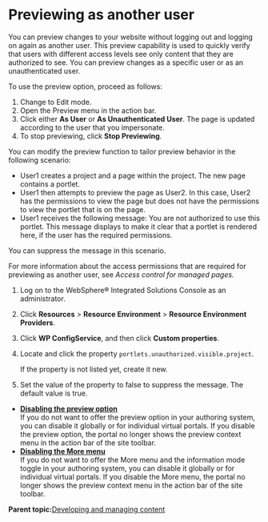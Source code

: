 # Previewing as another user

You can preview changes to your website without logging out and logging on again as another user. This preview capability is used to quickly verify that users with different access levels see only content that they are authorized to see. You can preview changes as a specific user or as an unauthenticated user.

To use the preview option, proceed as follows:

1.  Change to Edit mode.
2.  Open the Preview menu in the action bar.
3.  Click either **As User** or **As Unauthenticated User**. The page is updated according to the user that you impersonate.
4.  To stop previewing, click **Stop Previewing**.

You can modify the preview function to tailor preview behavior in the following scenario:

-   User1 creates a project and a page within the project. The new page contains a portlet.
-   User1 then attempts to preview the page as User2. In this case, User2 has the permissions to view the page but does not have the permissions to view the portlet that is on the page.
-   User1 receives the following message: You are not authorized to use this portlet. This message displays to make it clear that a portlet is rendered here, if the user has the required permissions.

You can suppress the message in this scenario.

For more information about the access permissions that are required for previewing as another user, see *Access control for managed pages.*

1.  Log on to the WebSphere® Integrated Solutions Console as an administrator.

2.  Click **Resources** \> **Resource Environment** \> **Resource Environment Providers**.

3.  Click **WP ConfigService**, and then click **Custom properties**.

4.  Locate and click the property `portlets.unauthorized.visible.project`.

    If the property is not listed yet, create it new.

5.  Set the value of the property to false to suppress the message. The default value is true.


-   **[Disabling the preview option](../wcm/wcm_preview_disable.md)**  
If you do not want to offer the preview option in your authoring system, you can disable it globally or for individual virtual portals. If you disable the preview option, the portal no longer shows the preview context menu in the action bar of the site toolbar.
-   **[Disabling the More menu](../wcm/wcm_moremenu_disable.md)**  
If you do not want to offer the More menu and the information mode toggle in your authoring system, you can disable it globally or for individual virtual portals. If you disable the More menu, the portal no longer shows the preview context menu in the action bar of the site toolbar.

**Parent topic:**[Developing and managing content](../site/site_dev_man.md)

